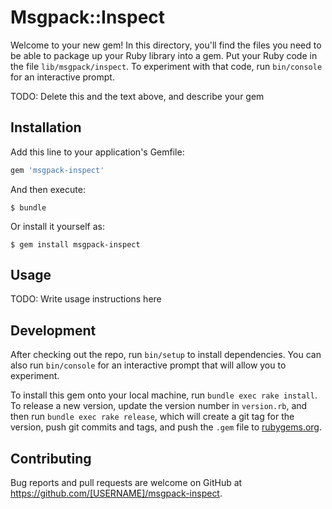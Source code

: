 # Msgpack::Inspect

Welcome to your new gem! In this directory, you'll find the files you need to be able to package up your Ruby library into a gem. Put your Ruby code in the file `lib/msgpack/inspect`. To experiment with that code, run `bin/console` for an interactive prompt.

TODO: Delete this and the text above, and describe your gem

## Installation

Add this line to your application's Gemfile:

```ruby
gem 'msgpack-inspect'
```

And then execute:

    $ bundle

Or install it yourself as:

    $ gem install msgpack-inspect

## Usage

TODO: Write usage instructions here

## Development

After checking out the repo, run `bin/setup` to install dependencies. You can also run `bin/console` for an interactive prompt that will allow you to experiment.

To install this gem onto your local machine, run `bundle exec rake install`. To release a new version, update the version number in `version.rb`, and then run `bundle exec rake release`, which will create a git tag for the version, push git commits and tags, and push the `.gem` file to [rubygems.org](https://rubygems.org).

## Contributing

Bug reports and pull requests are welcome on GitHub at https://github.com/[USERNAME]/msgpack-inspect.

